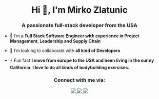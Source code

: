 <div align="center">
<h1>Hi 👋, I'm Mirko Zlatunic</h1>

</div>

<h3 align="center">A passionate full-stack developer from the USA</h3>

- 🌱 I’m a **Full Stack Software Engineer with experience in Project Management, Leadership and Supply Chain**

- 👯 I’m looking to collaborate with **all kind of Developers**

- ⚡ Fun fact **I move from europe to the USA and been living in the sunny California. I love to do all kinds of bodybuilding exercises.**

<div align="center">
<h3>Connect with me via:</h3>
<p align="center">
  <a href="https://discord.com/channels/@mirkozlatunic">
    <img src="https://skillicons.dev/icons?i=discord" />
  </a>
  <a href="https://m.zlatunic@gmail.com">
    <img src="https://skillicons.dev/icons?i=gmail" />
  </a>
  <a href="https://www.linkedin.com/in/mirkozlatunic/">
    <img src="https://skillicons.dev/icons?i=linkedin" />
  </a>
</p>

